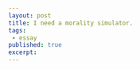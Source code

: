 ```yaml
---
layout: post
title: I need a morality simulator.
tags:
 - essay
published: true
excerpt: 
---
```

<!-- -->

